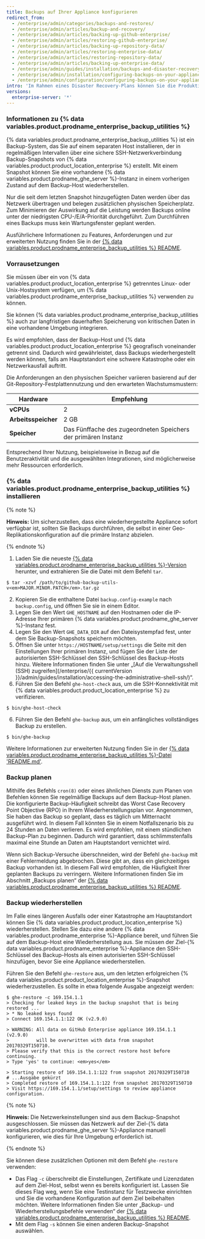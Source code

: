 ```yaml
---
title: Backups auf Ihrer Appliance konfigurieren
redirect_from:
  - /enterprise/admin/categories/backups-and-restores/
  - /enterprise/admin/articles/backup-and-recovery/
  - /enterprise/admin/articles/backing-up-github-enterprise/
  - /enterprise/admin/articles/restoring-github-enterprise/
  - /enterprise/admin/articles/backing-up-repository-data/
  - /enterprise/admin/articles/restoring-enterprise-data/
  - /enterprise/admin/articles/restoring-repository-data/
  - /enterprise/admin/articles/backing-up-enterprise-data/
  - /enterprise/admin/guides/installation/backups-and-disaster-recovery/
  - /enterprise/admin/installation/configuring-backups-on-your-appliance
  - /enterprise/admin/configuration/configuring-backups-on-your-appliance
intro: 'Im Rahmen eines Disaster Recovery-Plans können Sie die Produktionsdaten auf {% data variables.product.product_location_enterprise %} schützen, indem Sie automatisierte Backups konfigurieren.'
versions:
  enterprise-server: '*'
---
```


### Informationen zu {% data variables.product.prodname_enterprise_backup_utilities %}

{% data variables.product.prodname_enterprise_backup_utilities %} ist ein Backup-System, das Sie auf einem separaten Host installieren, der in regelmäßigen Intervallen über eine sichere SSH-Netzwerkverbindung Backup-Snapshots von {% data variables.product.product_location_enterprise %} erstellt. Mit einem Snapshot können Sie eine vorhandene {% data variables.product.prodname_ghe_server %}-Instanz in einem vorherigen Zustand auf dem Backup-Host wiederherstellen.

Nur die seit dem letzten Snapshot hinzugefügten Daten werden über das Netzwerk übertragen und belegen zusätzlichen physischen Speicherplatz. Zum Minimieren der Auswirkung auf die Leistung werden Backups online unter der niedrigsten CPU-/E/A-Priorität durchgeführt. Zum Durchführen eines Backups muss kein Wartungsfenster geplant werden.

Ausführlichere Informationen zu Features, Anforderungen und zur erweiterten Nutzung finden Sie in der [{% data variables.product.prodname_enterprise_backup_utilities %} README](https://github.com/github/backup-utils#readme).

### Vorrausetzungen

Sie müssen über ein von {% data variables.product.product_location_enterprise %} getrenntes Linux- oder Unix-Hostsystem verfügen, um {% data variables.product.prodname_enterprise_backup_utilities %} verwenden zu können.

Sie können {% data variables.product.prodname_enterprise_backup_utilities %} auch zur langfristigen dauerhaften Speicherung von kritischen Daten in eine vorhandene Umgebung integrieren.

Es wird empfohlen, dass der Backup-Host und {% data variables.product.product_location_enterprise %} geografisch voneinander getrennt sind. Dadurch wird gewährleistet, dass Backups wiederhergestellt werden können, falls am Hauptstandort eine schwere Katastrophe oder ein Netzwerkausfall auftritt.

Die Anforderungen an den physischen Speicher variieren basierend auf der Git-Repository-Festplattennutzung und den erwarteten Wachstumsmustern:

| Hardware            | Empfehlung                                                    |
| ------------------- | ------------------------------------------------------------- |
| **vCPUs**           | 2                                                             |
| **Arbeitsspeicher** | 2 GB                                                          |
| **Speicher**        | Das Fünffache des zugeordneten Speichers der primären Instanz |

Entsprechend Ihrer Nutzung, beispielsweise in Bezug auf die Benutzeraktivität und die ausgewählten Integrationen, sind möglicherweise mehr Ressourcen erforderlich.

### {% data variables.product.prodname_enterprise_backup_utilities %} installieren

{% note %}

**Hinweis:** Um sicherzustellen, dass eine wiederhergestellte Appliance sofort verfügbar ist, sollten Sie Backups durchführen, die selbst in einer Geo-Replikationskonfiguration auf die primäre Instanz abzielen.

{% endnote %}

1. Laden Sie die neueste [{% data variables.product.prodname_enterprise_backup_utilities %}-Version](https://github.com/github/backup-utils/releases) herunter, und extrahieren Sie die Datei mit dem Befehl `tar`.
  ```shell
  $ tar -xzvf /path/to/github-backup-utils-v<em>MAJOR.MINOR.PATCH</em>.tar.gz     
  ```
2. Kopieren Sie die enthaltene Datei `backup.config-example` nach `backup.config`, und öffnen Sie sie in einem Editor.
3. Legen Sie den Wert `GHE_HOSTNAME` auf den Hostnamen oder die IP-Adresse Ihrer primären {% data variables.product.prodname_ghe_server %}-Instanz fest.
4. Legen Sie den Wert `GHE_DATA_DIR` auf den Dateisystempfad fest, unter dem Sie Backup-Snapshots speichern möchten.
5. Öffnen Sie unter `https://HOSTNAME/setup/settings` die Seite mit den Einstellungen Ihrer primären Instanz, und fügen Sie der Liste der autorisierten SSH-Schlüssel den SSH-Schlüssel des Backup-Hosts hinzu. Weitere Informationen finden Sie unter „[Auf die Verwaltungsshell (SSH) zugreifen](/enterprise/{{ currentVersion }}/admin/guides/installation/accessing-the-administrative-shell-ssh/)“.
5. Führen Sie den Befehl `ghe-host-check` aus, um die SSH-Konnektivität mit {% data variables.product.product_location_enterprise %} zu verifizieren.
  ```shell
  $ bin/ghe-host-check        
  ```
  6. Führen Sie den Befehl `ghe-backup` aus, um ein anfängliches vollständiges Backup zu erstellen.
  ```shell
  $ bin/ghe-backup        
  ```

Weitere Informationen zur erweiterten Nutzung finden Sie in der [{% data variables.product.prodname_enterprise_backup_utilities %}-Datei 'README.md'](https://github.com/github/backup-utils#readme).

### Backup planen

Mithilfe des Befehls `cron(8)` oder eines ähnlichen Diensts zum Planen von Befehlen können Sie regelmäßige Backups auf dem Backup-Host planen. Die konfigurierte Backup-Häufigkeit schreibt das Worst Case Recovery Point Objective (RPO) in Ihrem Wiederherstellungsplan vor. Angenommen, Sie haben das Backup so geplant, dass es täglich um Mitternacht ausgeführt wird. In diesem Fall könnten Sie in einem Notfallszenario bis zu 24 Stunden an Daten verlieren. Es wird empfohlen, mit einem stündlichen Backup-Plan zu beginnen. Dadurch wird garantiert, dass schlimmstenfalls maximal eine Stunde an Daten am Hauptstandort vernichtet wird.

Wenn sich Backup-Versuche überschneiden, wird der Befehl `ghe-backup` mit einer Fehlermeldung abgebrochen. Diese gibt an, dass ein gleichzeitiges Backup vorhanden ist. In diesem Fall wird empfohlen, die Häufigkeit Ihrer geplanten Backups zu verringern. Weitere Informationen finden Sie im Abschnitt „Backups planen“ der [{% data variables.product.prodname_enterprise_backup_utilities %} README](https://github.com/github/backup-utils#scheduling-backups).

### Backup wiederherstellen

Im Falle eines längeren Ausfalls oder einer Katastrophe am Hauptstandort können Sie {% data variables.product.product_location_enterprise %} wiederherstellen. Stellen Sie dazu eine andere {% data variables.product.prodname_enterprise %}-Appliance bereit, und führen Sie auf dem Backup-Host eine Wiederherstellung aus. Sie müssen der Ziel-{% data variables.product.prodname_enterprise %}-Appliance den SSH-Schlüssel des Backup-Hosts als einen autorisierten SSH-Schlüssel hinzufügen, bevor Sie eine Appliance wiederherstellen.

Führen Sie den Befehl `ghe-restore` aus, um den letzten erfolgreichen {% data variables.product.product_location_enterprise %}-Snapshot wiederherzustellen. Es sollte in etwa folgende Ausgabe angezeigt werden:

```shell
$ ghe-restore -c 169.154.1.1
> Checking for leaked keys in the backup snapshot that is being restored ...
> * No leaked keys found
> Connect 169.154.1.1:122 OK (v2.9.0)

> WARNING: All data on GitHub Enterprise appliance 169.154.1.1 (v2.9.0)
>          will be overwritten with data from snapshot 20170329T150710.
> Please verify that this is the correct restore host before continuing.
> Type 'yes' to continue: <em>yes</em>

> Starting restore of 169.154.1.1:122 from snapshot 20170329T150710
# ...Ausgabe gekürzt
> Completed restore of 169.154.1.1:122 from snapshot 20170329T150710
> Visit https://169.154.1.1/setup/settings to review appliance configuration.
```

{% note %}

**Hinweis:** Die Netzwerkeinstellungen sind aus dem Backup-Snapshot ausgeschlossen. Sie müssen das Netzwerk auf der Ziel-{% data variables.product.prodname_ghe_server %}-Appliance manuell konfigurieren, wie dies für Ihre Umgebung erforderlich ist.

{% endnote %}

Sie können diese zusätzlichen Optionen mit dem Befehl `ghe-restore` verwenden:
- Das Flag `-c` überschreibt die Einstellungen, Zertifikate und Lizenzdaten auf dem Ziel-Host, selbst wenn es bereits konfiguriert ist. Lassen Sie dieses Flag weg, wenn Sie eine Testinstanz für Testzwecke einrichten und Sie die vorhandene Konfiguration auf dem Ziel beibehalten möchten. Weitere Informationen finden Sie unter „Backup- und Wiederherstellungsbefehle verwenden“ der [{% data variables.product.prodname_enterprise_backup_utilities %} README](https://github.com/github/backup-utils#using-the-backup-and-restore-commands).
- Mit dem Flag `-s` können Sie einen anderen Backup-Snapshot auswählen.
  
